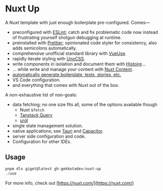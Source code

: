# Nuxt Up

A Nuxt template with just enough boilerplate pre-configured. Comes—

- preconfigured with [ESLint](https://prettier.io/); catch and fix problematic code now instead of frustrating yourself shotgun debugging at runtime.
- preinstalled with [Prettier](https://prettier.io); opinionated code styler for consistency, also adds semicolons automatically.
- comprehensive unofficial standard library with [VueUse](https://vueuse.org).
- rapidly iterate styling with [UnoCSS](https://unocss.dev/).
- write components in isolation and document them with [Histoire](https://github.com/histoire-dev/histoire)...
- ... while write and manage your content with [Nuxt Content](https://content.nuxt.com/).
- [automatically generate boilerplate, tests, stories, etc.](https://github.com/plopjs/plop)
- VS Code configuration.
- and everything that comes with Nuxt out of the box.

A non-exhaustive list of non-goals:

- data fetching; no one size fits all, some of the options available though
  - Nuxt `$fetch`
  - [Tanstack Query](https://tanstack.com/query/latest/docs/vue/overview)
  - [urql](https://formidable.com/open-source/urql/)
- single state management solution.
- native applications; see [Tauri](https://tauri.app/) and [Capacitor](https://capacitorjs.com/).
- server side configuration and code.
- Configuration for other IDEs.

## Usage

```powershell
pnpm dlx giget@latest gh:gekkotadev/nuxt-up
./use
```

For more info, check out [https://nuxt.com/](https://nuxt.com/)
